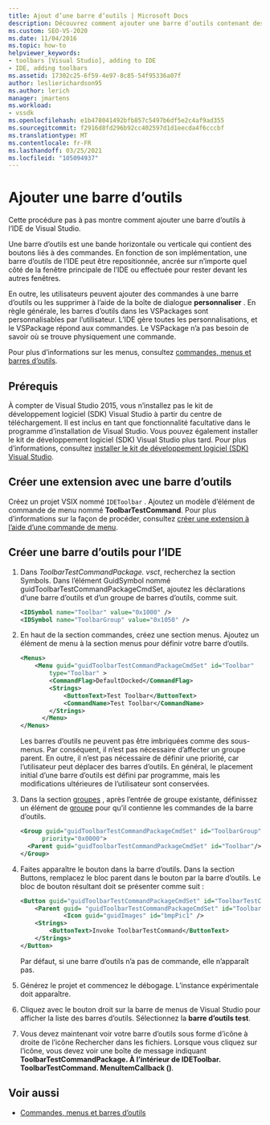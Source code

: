 ```yaml
---
title: Ajout d’une barre d’outils | Microsoft Docs
description: Découvrez comment ajouter une barre d’outils contenant des boutons liés à des commandes dans l’environnement de développement intégré (IDE) de Visual Studio.
ms.custom: SEO-VS-2020
ms.date: 11/04/2016
ms.topic: how-to
helpviewer_keywords:
- toolbars [Visual Studio], adding to IDE
- IDE, adding toolbars
ms.assetid: 17302c25-6f59-4e97-8c85-54f95336a07f
author: leslierichardson95
ms.author: lerich
manager: jmartens
ms.workload:
- vssdk
ms.openlocfilehash: e1b478041492bfb857c5497b6df5e2c4af9ad355
ms.sourcegitcommit: f2916d8fd296b92cc402597d1d1eecda4f6cccbf
ms.translationtype: MT
ms.contentlocale: fr-FR
ms.lasthandoff: 03/25/2021
ms.locfileid: "105094937"
---
```

# <a name="add-a-toolbar"></a>Ajouter une barre d’outils
Cette procédure pas à pas montre comment ajouter une barre d’outils à l’IDE de Visual Studio.

 Une barre d’outils est une bande horizontale ou verticale qui contient des boutons liés à des commandes. En fonction de son implémentation, une barre d’outils de l’IDE peut être repositionnée, ancrée sur n’importe quel côté de la fenêtre principale de l’IDE ou effectuée pour rester devant les autres fenêtres.

 En outre, les utilisateurs peuvent ajouter des commandes à une barre d’outils ou les supprimer à l’aide de la boîte de dialogue **personnaliser** . En règle générale, les barres d’outils dans les VSPackages sont personnalisables par l’utilisateur. L’IDE gère toutes les personnalisations, et le VSPackage répond aux commandes. Le VSPackage n’a pas besoin de savoir où se trouve physiquement une commande.

 Pour plus d’informations sur les menus, consultez [commandes, menus et barres d’outils](../extensibility/internals/commands-menus-and-toolbars.md).

## <a name="prerequisites"></a>Prérequis
 À compter de Visual Studio 2015, vous n’installez pas le kit de développement logiciel (SDK) Visual Studio à partir du centre de téléchargement. Il est inclus en tant que fonctionnalité facultative dans le programme d’installation de Visual Studio. Vous pouvez également installer le kit de développement logiciel (SDK) Visual Studio plus tard. Pour plus d’informations, consultez [installer le kit de développement logiciel (SDK) Visual Studio](../extensibility/installing-the-visual-studio-sdk.md).

## <a name="create-an-extension-with-a-toolbar"></a>Créer une extension avec une barre d’outils
 Créez un projet VSIX nommé `IDEToolbar` . Ajoutez un modèle d’élément de commande de menu nommé **ToolbarTestCommand**. Pour plus d’informations sur la façon de procéder, consultez [créer une extension à l’aide d’une commande de menu](../extensibility/creating-an-extension-with-a-menu-command.md).

## <a name="create-a-toolbar-for-the-ide"></a>Créer une barre d’outils pour l’IDE

1. Dans *ToolbarTestCommandPackage. vsct*, recherchez la section Symbols. Dans l’élément GuidSymbol nommé guidToolbarTestCommandPackageCmdSet, ajoutez les déclarations d’une barre d’outils et d’un groupe de barres d’outils, comme suit.

    ```xml
    <IDSymbol name="Toolbar" value="0x1000" />
    <IDSymbol name="ToolbarGroup" value="0x1050" />

    ```

2. En haut de la section commandes, créez une section menus. Ajoutez un élément de menu à la section menus pour définir votre barre d’outils.

    ```xml
    <Menus>
        <Menu guid="guidToolbarTestCommandPackageCmdSet" id="Toolbar"
            type="Toolbar" >
            <CommandFlag>DefaultDocked</CommandFlag>
            <Strings>
                <ButtonText>Test Toolbar</ButtonText>
                <CommandName>Test Toolbar</CommandName>
            </Strings>
          </Menu>
    </Menus>
    ```

     Les barres d’outils ne peuvent pas être imbriquées comme des sous-menus. Par conséquent, il n’est pas nécessaire d’affecter un groupe parent. En outre, il n’est pas nécessaire de définir une priorité, car l’utilisateur peut déplacer des barres d’outils. En général, le placement initial d’une barre d’outils est défini par programme, mais les modifications ultérieures de l’utilisateur sont conservées.

3. Dans la section [groupes](../extensibility/groups-element.md) , après l’entrée de groupe existante, définissez un élément de [groupe](../extensibility/group-element.md) pour qu’il contienne les commandes de la barre d’outils.

    ```xml
    <Group guid="guidToolbarTestCommandPackageCmdSet" id="ToolbarGroup"
          priority="0x0000">
      <Parent guid="guidToolbarTestCommandPackageCmdSet" id="Toolbar"/>
    </Group>
    ```

4. Faites apparaître le bouton dans la barre d’outils. Dans la section Buttons, remplacez le bloc parent dans le bouton par la barre d’outils. Le bloc de bouton résultant doit se présenter comme suit :

    ```xml
    <Button guid="guidToolbarTestCommandPackageCmdSet" id="ToolbarTestCommandId" priority="0x0100" type="Button">
        <Parent guid= "guidToolbarTestCommandPackageCmdSet" id="ToolbarGroup" />
                <Icon guid="guidImages" id="bmpPic1" />
        <Strings>
            <ButtonText>Invoke ToolbarTestCommand</ButtonText>
        </Strings>
    </Button>
    ```

     Par défaut, si une barre d’outils n’a pas de commande, elle n’apparaît pas.

5. Générez le projet et commencez le débogage. L’instance expérimentale doit apparaître.

6. Cliquez avec le bouton droit sur la barre de menus de Visual Studio pour afficher la liste des barres d’outils. Sélectionnez la **barre d’outils test**.

7. Vous devez maintenant voir votre barre d’outils sous forme d’icône à droite de l’icône Rechercher dans les fichiers. Lorsque vous cliquez sur l’icône, vous devez voir une boîte de message indiquant **ToolbarTestCommandPackage. À l’intérieur de IDEToolbar. ToolbarTestCommand. MenuItemCallback ()**.

## <a name="see-also"></a>Voir aussi
- [Commandes, menus et barres d’outils](../extensibility/internals/commands-menus-and-toolbars.md)
